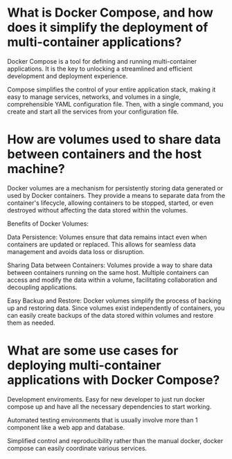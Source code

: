 # What is Docker Compose, and how does it simplify the deployment of multi-container applications?

Docker Compose is a tool for defining and running multi-container applications. It is the key to unlocking a streamlined and efficient development and deployment experience.

Compose simplifies the control of your entire application stack, making it easy to manage services, networks, and volumes in a single, comprehensible YAML configuration file. Then, with a single command, you create and start all the services from your configuration file.

# How are volumes used to share data between containers and the host machine?

Docker volumes are a mechanism for persistently storing data generated or used by Docker containers. They provide a means to separate data from the container's lifecycle, allowing containers to be stopped, started, or even destroyed without affecting the data stored within the volumes.

Benefits of Docker Volumes:

Data Persistence: Volumes ensure that data remains intact even when containers are updated or replaced. This allows for seamless data management and avoids data loss or disruption.

Sharing Data between Containers: Volumes provide a way to share data between containers running on the same host. Multiple containers can access and modify the data within a volume, facilitating collaboration and decoupling applications.

Easy Backup and Restore: Docker volumes simplify the process of backing up and restoring data. Since volumes exist independently of containers, you can easily create backups of the data stored within volumes and restore them as needed.

# What are some use cases for deploying multi-container applications with Docker Compose?

Development enviroments. Easy for new developer to just run docker compose up and have all the necessary dependencies to start working.

Automated testing environments that is usually involve more than 1 component like a web app and database.

Simplified control and reproducibility rather than the manual docker, docker compose can easily coordinate various services.